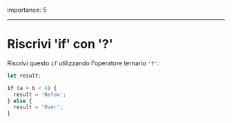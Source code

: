 importance: 5

---

# Riscrivi 'if' con '?'

Riscrivi questo `if` utilizzando l'operatore ternario `'?'`:

```js
let result;

if (a + b < 4) {
  result = 'Below';
} else {
  result = 'Over';
}
```
